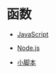 # 函数

- [JavaScript](doc/article/031-JavaScript-Function.md)

- [Node.js](doc/article/032-Node.js-Function.md)

- [小脚本](doc/article/034-小脚本.md)
